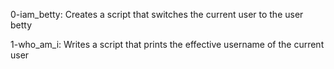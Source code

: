 0-iam_betty: Creates a script that switches the current user to the user betty

1-who_am_i: Writes a script that prints the effective username of the current user
